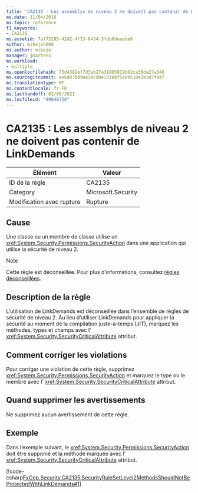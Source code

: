 ```yaml
---
title: 'CA2135 : Les assemblys de niveau 2 ne doivent pas contenir de LinkDemands'
ms.date: 11/04/2016
ms.topic: reference
f1_keywords:
- CA2135
ms.assetid: 7a775285-42d2-4f13-8434-3fdb0deeebe6
author: mikejo5000
ms.author: mikejo
manager: jmartens
ms.workload:
- multiple
ms.openlocfilehash: 75d4382ef7d3ab27a31005819b02ca30da27a346
ms.sourcegitcommit: ae6d47b09a439cd0e13180f5e89510e3e347fd47
ms.translationtype: MT
ms.contentlocale: fr-FR
ms.lasthandoff: 02/08/2021
ms.locfileid: "99848720"
---
```

# <a name="ca2135-level-2-assemblies-should-not-contain-linkdemands"></a>CA2135 : Les assemblys de niveau 2 ne doivent pas contenir de LinkDemands

|Élément|Valeur|
|-|-|
|ID de la règle|CA2135|
|Category|Microsoft.Security|
|Modification avec rupture|Rupture|

## <a name="cause"></a>Cause
Une classe ou un membre de classe utilise un <xref:System.Security.Permissions.SecurityAction> dans une application qui utilise la sécurité de niveau 2.

> [!NOTE]
> Cette règle est déconseillée. Pour plus d’informations, consultez [règles déconseillées](fxcop-unported-deprecated-rules.md).

## <a name="rule-description"></a>Description de la règle
L’utilisation de LinkDemands est déconseillée dans l’ensemble de règles de sécurité de niveau 2. Au lieu d’utiliser LinkDemands pour appliquer la sécurité au moment de la compilation juste-à-temps (JIT), marquez les méthodes, types et champs avec l' <xref:System.Security.SecurityCriticalAttribute> attribut.

## <a name="how-to-fix-violations"></a>Comment corriger les violations
Pour corriger une violation de cette règle, supprimez <xref:System.Security.Permissions.SecurityAction> et marquez le type ou le membre avec l' <xref:System.Security.SecurityCriticalAttribute> attribut.

## <a name="when-to-suppress-warnings"></a>Quand supprimer les avertissements
Ne supprimez aucun avertissement de cette règle.

## <a name="example"></a>Exemple
Dans l’exemple suivant, le <xref:System.Security.Permissions.SecurityAction> doit être supprimé et la méthode marquée avec l' <xref:System.Security.SecurityCriticalAttribute> attribut.

[!code-csharp[FxCop.Security.CA2135.SecurityRuleSetLevel2MethodsShouldNotBeProtectedWithLinkDemands#1](../code-quality/codesnippet/CSharp/ca2135-level-2-assemblies-should-not-contain-linkdemands_1.cs)]
